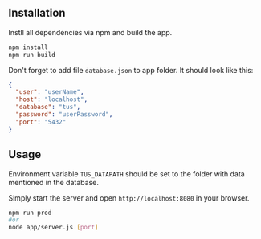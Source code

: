 ## Installation
Instll all dependencies via npm and build the app.
```bash
npm install
npm run build
```
Don't forget to add file `database.json` to app folder. It should look like this:
```json
{
  "user": "userName",
  "host": "localhost",
  "database": "tus",
  "password": "userPassword",
  "port": "5432"
}
```

## Usage
Environment variable `TUS_DATAPATH` should be set to the folder
with data mentioned in the database.

Simply start the server and open `http://localhost:8080` in your browser.
```bash
npm run prod
#or
node app/server.js [port]
```
